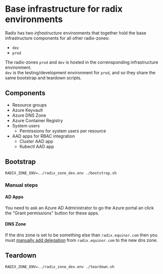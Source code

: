 # Base infrastructure for radix environments

Radix has two _infrastructure_ environments that together hold the base infrastructure components for all other radix-zones:
- `dev`
- `prod`

The radix-zones `prod` and `dev` is hosted in the corrensponding infrastructure environment.  
`dev` is the testing/development environment for `prod`, and so they share the same bootstrap and teardown scripts. 


## Components

- Resource groups
- Azure Keyvault
- Azure DNS Zone
- Azure Container Registry
- System users
  - Permissions for system users per resource
- AAD apps for RBAC integration
   - Cluster AAD app
   - Kubectl AAD app

## Bootstrap

`RADIX_ZONE_ENV=../radix_zone_dev.env ./bootstrap.sh`

### Manual steps

#### AD Apps

You need to ask an Azure AD Administrator to go the Azure portal an click the "Grant permissions" button for these apps.

#### DNS Zone

If the dns zone is set to be something else than `radix.equinor.com` then you must [manually add delegation](https://github.com/equinor/radix-private/blob/master/docs/infrastructure/dns.md#how-to-delegate-from-prod-to-dev-or-playground) from `radix.equinor.com` to the new dns zone.


## Teardown

`RADIX_ZONE_ENV=../radix_zone_dev.env ./teardown.sh`
